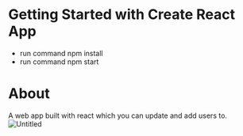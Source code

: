 # Getting Started with Create React App
- run command npm install
- run command npm start

# About
A web app built with react which you can update and add users to.
![Untitled](https://user-images.githubusercontent.com/78149229/116788252-46482a80-aab1-11eb-968f-3d34d5915964.png)


